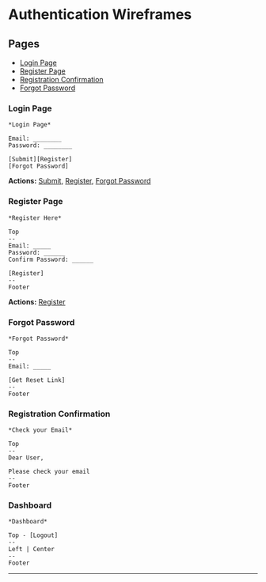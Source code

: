 # Authentication Wireframes

## Pages

- [Login Page](#login-page)
- [Register Page](#register-page)
- [Registration Confirmation](#registration-confirmation)
- [Forgot Password](#forgot-password)

### Login Page

```
*Login Page*

Email: ________
Password: ________

[Submit][Register]
[Forgot Password]
```

**Actions:** [Submit](#dashboard), [Register](#register-page), [Forgot Password](#forgot-password)

### Register Page

```
*Register Here*

Top
--
Email: _____
Password: ______
Confirm Password: ______

[Register]
--
Footer

```

**Actions:** [Register](#registration-confirmation)

### Forgot Password

```
*Forgot Password*

Top
--
Email: _____

[Get Reset Link]
--
Footer

```

### Registration Confirmation

```
*Check your Email*

Top
--
Dear User,

Please check your email
--
Footer

```

### Dashboard

```
*Dashboard*

Top - [Logout]
--
Left | Center
--
Footer

```

---


